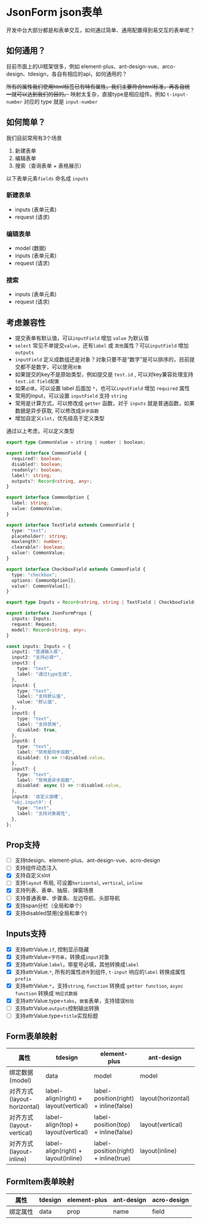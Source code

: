 # JsonForm json表单

开发中台大部分都是和表单交互，如何通过简单、通用配置得到易交互的表单呢？

## 如何通用？

目前市面上的UI框架很多，例如 element-plus、ant-design-vue、arco-design、tdesign，各自有相应的api，如何通用的？

~~所有的属性我们使用html标签已有特有属性，我们主要符合html标准，再各自统一就可以达到我们的目的。~~ 映射太复杂，直接type是相应组件。例如 `t-input-number` 对应的 type 就是 `input-number`

## 如何简单？

我们目前常用有3个场景

1. 新建表单
2. 编辑表单
3. 搜索（查询表单 + 表格展示）

以下表单元素`fields` 命名成 `inputs`

### 新建表单

* inputs (表单元素)
* request (请求)

### 编辑表单

* model (数据)
* inputs (表单元素)
* request (请求)

### 搜索

* inputs (表单元素)
* request (请求)

## 考虑兼容性

* 提交表单有默认值，可以`inputField` 增加 `value` 为默认值
* `select` 常见不单提交`value`，还有`label` 或 `其他`属性？可以`inputField` 增加 `outputs`
* `inputField` 定义成数组还是对象？对象只要不是“数字”是可以排序的，目前提交都不是数字，可以使用`对象`
* 如果提交的key不是原始类型，例如提交是 `test.id` , 可以对key兼容处理支持 `test.id`: `field配置`
* 如果`必填`，可以设置 label 后面加 `*`，也可以`inputField` 增加 `required` 属性
* 常用的input，可以设置 `inputField` 支持 `string`
* 常用是计算方式，可以修改成 `getter` 函数，对于 `inputs` 就是普通函数，如果数据是异步获取, 可以修改成`异步函数`
* 增加自定义`slot`，优先级高于定义类型

通过以上考虑，可以定义类型

```typescript
export type CommonValue = string | number | boolean;

export interface CommonField {
  required?: boolean;
  disabled?: boolean;
  readonly?: boolean;
  label?: string;
  outputs?: Record<string, any>;
}

export interface CommonOption {
  label: string;
  value: CommonValue;
}

export interface TextField extends CommonField {
  type: "text";
  placeholder?: string;
  maxlength?: number;
  clearable?: boolean;
  value?: CommonValue;
}

export interface CheckboxField extends CommonField {
  type: "checkbox";
  options: CommonOption[];
  value?: CommonValue[];
}

export type Inputs = Record<string, string | TextField | CheckboxField>;

export interface JsonFormProps {
  inputs: Inputs;
  request: Request;
  model?: Record<string, any>;
}

const inputs: Inputs = {
  input1: "普通输入框",
  input2: "支持必填*",
  input3: {
    type: "text",
    label: "通过type生成",
  },
  input4: {
    type: "text",
    label: "支持默认值",
    value: "默认值",
  },
  input5: {
    type: "text",
    label: "支持禁用",
    disabled: true,
  },
  input6: {
    type: "text",
    label: "禁用是同步函数",
    disabled: () => !!disabled.value,
  },
  input7: {
    type: "text",
    label: "禁用是异步函数",
    disabled: async () => !!disabled.value,
  },
  input8: '自定义插槽',
  "obj.input9": {
    type: "text",
    label: "支持对象属性",
  },
};

```

## Prop支持

- [ ] 支持tdesign、element-plus、ant-design-vue、acro-design
- [ ] 支持组件动态注入
- [x] 支持自定义slot
- [ ] 支持`layout` 布局, 可设置`horizontal`, `vertical`, `inline`
- [x] 支持列表、表单、抽屉、弹窗场景
- [ ] 支持普通表单、步骤条、左边导航、头部导航
- [x] 支持span分栏（全局和单个）
- [x] 支持disabled禁用(全局和单个)

## Inputs支持

- [x] 支持attrValue.`if`, 控制显示隐藏
- [x] 支持attrValue=`字符串`，转换成`input`对象
- [x] 支持attrValue.`label`，带星号必填，其他转换成`label`
- [x] 支持attrValue.`*`, 所有的属性`透传`到组件, `t-input` 响应的`label` 转换成属性`prefix`
- [x] 支持attrValue.`*`，支持`string`, `function` 转换成 `getter function`, `async function` 转换成 `响应式数据`
- [x] 支持attrValue.type=`tabs`，`嵌套`表单，支持错误`校验`
- [ ] 支持attrValue.`outputs`控制输出转换
- [ ] 支持attrValue.type=`title`实现标题

## Form表单映射

| 属性                        | tdesign                               | element-plus                          | ant-design         | acro-design           |
|---------------------------|---------------------------------------|---------------------------------------|--------------------|-----------------------|
| 绑定数据(model)             | data                                  | model                                 | model              | model                 |
| 对齐方式(layout-horizontal) | label-align(right) + layout(vertical) | label-position(right) + inline(false) | layout(horizontal) | layout(horizontal) |
| 对齐方式(layout-vertical)   | label-align(top) + layout(vertical)   | label-position(top) + inline(false)   | layout(vertical)   | layout(vertical)   |
| 对齐方式(layout-inline)     | label-align(right) + layout(inline)   | label-position(right) + inline(true)  | layout(inline)     | layout(inline)     |

## FormItem表单映射

| 属性     | tdesign | element-plus | ant-design | acro-design |
|--------|---------|--------------|------------|-------------|
| 绑定属性 | data    | prop         | name       | field       |